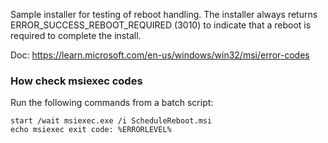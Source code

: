 Sample installer for testing of reboot handling. The installer always returns ERROR_SUCCESS_REBOOT_REQUIRED (3010) to indicate that a reboot is required to complete the install.

Doc: https://learn.microsoft.com/en-us/windows/win32/msi/error-codes


### How check msiexec codes

Run the following commands from a batch script:
```
start /wait msiexec.exe /i ScheduleReboot.msi
echo msiexec exit code: %ERRORLEVEL%
```
